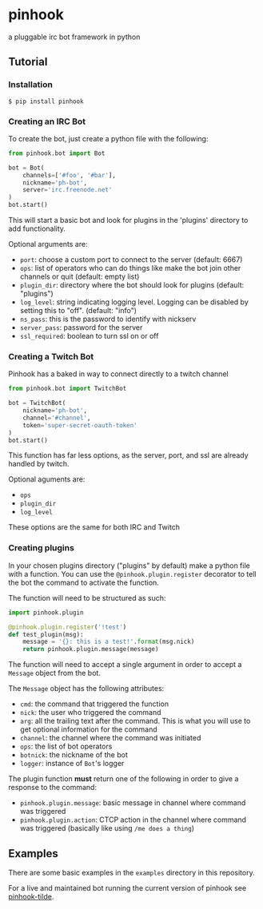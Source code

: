 # pinhook
a pluggable irc bot framework in python

## Tutorial
### Installation
```
$ pip install pinhook
```

### Creating an IRC Bot
To create the bot, just create a python file with the following:

```python
from pinhook.bot import Bot

bot = Bot(
    channels=['#foo', '#bar'],
    nickname='ph-bot',
    server='irc.freenode.net'
)
bot.start()
```

This will start a basic bot and look for plugins in the 'plugins' directory to add functionality.

Optional arguments are:
* `port`: choose a custom port to connect to the server (default: 6667)
* `ops`: list of operators who can do things like make the bot join other channels or quit (default: empty list)
* `plugin_dir`: directory where the bot should look for plugins (default: "plugins")
* `log_level`: string indicating logging level. Logging can be disabled by setting this to "off". (default: "info")
* `ns_pass`: this is the password to identify with nickserv
* `server_pass`: password for the server
* `ssl_required`: boolean to turn ssl on or off

### Creating a Twitch Bot
Pinhook has a baked in way to connect directly to a twitch channel

```python
from pinhook.bot import TwitchBot

bot = TwitchBot(
    nickname='ph-bot',
    channel='#channel',
    token='super-secret-oauth-token'
)
bot.start()
```
This function has far less options, as the server, port, and ssl are already handled by twitch.

Optional aguments are:
* `ops`
* `plugin_dir`
* `log_level`

These options are the same for both IRC and Twitch

### Creating plugins
In your chosen plugins directory ("plugins" by default) make a python file with a function. You can use the `@pinhook.plugin.register` decorator to tell the bot the command to activate the function.

The function will need to be structured as such:
```python
import pinhook.plugin

@pinhook.plugin.register('!test')
def test_plugin(msg):
    message = '{}: this is a test!'.format(msg.nick)
    return pinhook.plugin.message(message)
```

The function will need to accept a single argument in order to accept a `Message` object from the bot.

The `Message` object has the following attributes:
* `cmd`: the command that triggered the function
* `nick`: the user who triggered the command
* `arg`: all the trailing text after the command. This is what you will use to get optional information for the command
* `channel`: the channel where the command was initiated
* `ops`: the list of bot operators
* `botnick`: the nickname of the bot
* `logger`: instance of `Bot`'s logger

The plugin function **must** return one of the following in order to give a response to the command:
* `pinhook.plugin.message`: basic message in channel where command was triggered
* `pinhook.plugin.action`: CTCP action in the channel where command was triggered (basically like using `/me does a thing`)

## Examples
There are some basic examples in the `examples` directory in this repository.

For a live and maintained bot running the current version of pinhook see [pinhook-tilde](https://github.com/archangelic/pinhook-tilde).
